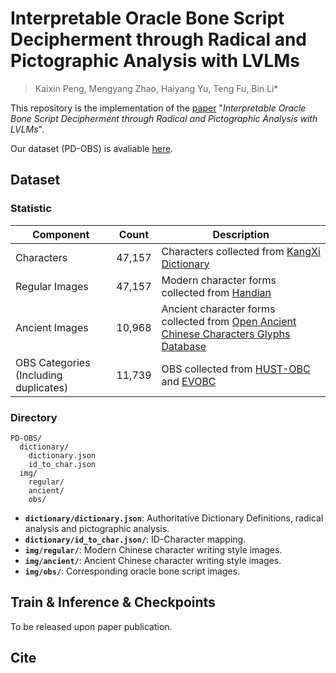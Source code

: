 # Interpretable Oracle Bone Script Decipherment through Radical and Pictographic Analysis with LVLMs

> Kaixin Peng, Mengyang Zhao, Haiyang Yu, Teng Fu, Bin Li\*

This repository is the implementation of the [paper](https://arxiv.org/abs/2508.10113) "*Interpretable Oracle Bone Script Decipherment through Radical and Pictographic Analysis with LVLMs*". 

Our dataset (PD-OBS) is avaliable  [here](https://drive.google.com/file/d/18ySKhRZUdTfFpmjQNRirEAlM67-QZBt4/view).


## Dataset 

### Statistic

| Component | Count | Description |
|-----------|-------|-------------|
| Characters | 47,157 | Characters collected from [KangXi Dictionary](https://www.kangxizidian.com/) |
| Regular Images | 47,157 | Modern character forms collected from [Handian](https://www.zdic.net/) |
| Ancient Images | 10,968 | Ancient character forms collected from [Open Ancient Chinese Characters Glyphs Database](http://www.ccamc.org/cjkv_oaccgd.php) |
| OBS Categories (Including duplicates) | 11,739 | OBS collected from [HUST-OBC](https://arxiv.org/abs/2401.15365) and [EVOBC](https://arxiv.org/abs/2401.12467) |

### Directory
```
PD-OBS/
  dictionary/
    dictionary.json
    id_to_char.json
  img/
    regular/
    ancient/
    obs/
```
- **`dictionary/dictionary.json`**: Authoritative Dictionary Definitions, radical analysis and pictographic analysis.
- **`dictionary/id_to_char.json/`**: ID-Character mapping.
- **`img/regular/`**: Modern Chinese character writing style images.
- **`img/ancient/`**: Ancient Chinese character writing style images.
- **`img/obs/`**: Corresponding oracle bone script images.

## Train & Inference & Checkpoints

To be released upon paper publication.

## Cite

```

```


